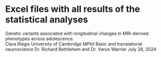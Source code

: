 # Excel files with all results of the statistical analyses

Genetic variants associated with longitudinal changes in MRI-derived. <br />
phenotypes across adolescence.  
Clara Riégis
University of Cambridge
MPhil Basic and translational neuroscience
Dr. Richard Bethlehem and Dr. Varun Warrier
July 26, 2024


